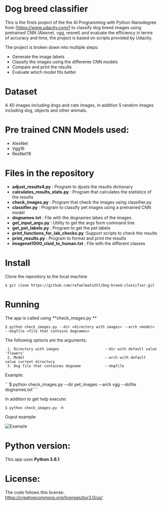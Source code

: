 # Dog breed classifier

This is the firsts project  of the the AI Programming with Python Nanodegree from [https://www.udacity.com/] to classify dog breed images using pretrained CNN (Alexnet, vgg, resnet) and evaluate the efficiency in terms of accuracy and time, the project is based on scripts provided by Udacity.

The project is broken down into multiple steps:

- Generate the image labels
- Classify the images using the differente CNN models
- Compare and print the results
- Evaluate which model fits better

# Dataset

A 40 images including dogs and cats images, in addition 5 random images including dog, objects and other animals.

# Pre trained CNN Models used:

- AlexNet 
- Vgg16   
- ResNet18 


# Files in the repository

- **adjust_results4.py**               : Program to djusts the results dictionary   
- **calculates_results_stats.py**      : Program that calculates the statistics of the results    
- **check_images.py**                  : Program that check the images using classifier.py 
- **classifier.py**                    : Program to classify pet images using a pretrained CNN model
- **dognames.txt**                     : File with the dognames labes of the images
- **get_input_args.py**                : Utility to get the args form command line
- **get_pet_labels.py**                : Program to get the pet labels
- **print_functions_for_lab_checks.py** :Support scripts to check the results
- **print_results.py**                 : Program to format and print the results
- **imagenet1000_clsid_to_human.txt** : File with the different classes

# Install
Clone the repository to the local machine

`$ git clone https://github.com/rafaelmata357/Dog-breed-classifier.git`

# Running

The app is called using **check_images.py ** 

`$ python check_images.py --dir <directory with images> --arch <model>  --dogfile <file that contains dognames> `

The following options are the arguments:

     1. Directory with images                     --dir with default value 'flowers'
     2. Model                                     --arch with default value current directory
     3. Dog file that containes dogname           --dogfile

Example:

```$ python check_images.py --dir pet_images --arch vgg --dofile dognames.txt````

In addition to get help execute:

`$ python check_images.py -h `

Ouput example:

![Example](https://github.com/rafaelmata357/Dog-breed-classifier/blob/master/output.png)

# Python version:
This app uses **Python 3.8.1**

# License:

The code follows this license: https://creativecommons.org/licenses/by/3.0/us/
